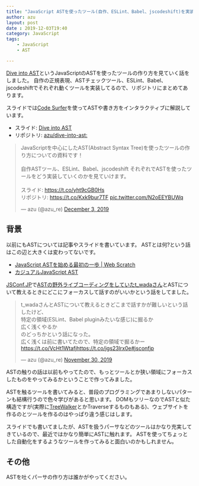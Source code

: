 ```yaml
---
title: "JavaScript ASTを使ったツール(自作、ESLint、Babel、jscodeshift)を実装する話をした"
author: azu
layout: post
date : 2019-12-03T19:40
category: JavaScript 
tags:
    - JavaScript
    - AST

---
```


[Dive into AST](https://dive-into-ast.netlify.com/)というJavaScriptのASTを使ったツールの作り方を見ていく話をしました。
自作の正規表現、ASTチェックツール、ESLint、Babel、jscodeshiftでそれぞれ動くツールを実装してるので、リポジトリにまとめてあります。

スライドでは[Code Surfer](https://github.com/pomber/code-surfer)を使ってASTや書き方をインタラクティブに解説しています。

- スライド: [Dive into AST](https://dive-into-ast.netlify.com/)
- リポジトリ: [azu/dive-into-ast:](https://github.com/azu/dive-into-ast)

<blockquote class="twitter-tweet"><p lang="ja" dir="ltr">JavaScriptを中心にしたAST(Abstract Syntax Tree)を使ったツールの作り方についての資料です！<br><br>自作ASTツール、ESLint、Babel、jscodeshift それぞれでASTを使ったツールをどう実装していくのかを見ていけます。<br><br>スライド: <a href="https://t.co/yht9cGB0Hs">https://t.co/yht9cGB0Hs</a><br>リポジトリ: <a href="https://t.co/Kxk9bur7TF">https://t.co/Kxk9bur7TF</a> <a href="https://t.co/N2oEEYBUWq">pic.twitter.com/N2oEEYBUWq</a></p>&mdash; azu (@azu_re) <a href="https://twitter.com/azu_re/status/1201802003095011328?ref_src=twsrc%5Etfw">December 3, 2019</a></blockquote>
<script async src="https://platform.twitter.com/widgets.js" charset="utf-8"></script>

## 背景

以前にもASTについては記事やスライドを書いています。
ASTとは何?という話はこの辺と大きくは変わってないです。

- [JavaScript ASTを始める最初の一歩 | Web Scratch](https://efcl.info/2016/03/06/ast-first-step/)
- [カジュアルJavaScript AST](https://azu.github.io/slide/JSojisan/#8)

[JSConf.JP](https://jsconf.jp/2019/)で[ASTの野外ライブコーディングをしていたt_wadaさん](https://jsconf.jp/2019/talk/takuto-wada)とASTについて教えるときにどこにフォーカスして話すのがいいかという話をしてました。

<blockquote class="twitter-tweet"><p lang="ja" dir="ltr">t_wadaさんとASTについて教えるときどこまで話すかが難しいという話したけど、<br>特定の領域(ESLint、Babel pluginみたいな感じ)に掘るか<br>広く浅くやるか<br>のどっちかという話になった。<br>広く浅くは前に書いてたので、特定の領域で掘るかー<a href="https://t.co/VcHt1Wtafj">https://t.co/VcHt1Wtafj</a><a href="https://t.co/jgs23lrx0e">https://t.co/jgs23lrx0e</a><a href="https://twitter.com/hashtag/jsconfjp?src=hash&amp;ref_src=twsrc%5Etfw">#jsconfjp</a></p>&mdash; azu (@azu_re) <a href="https://twitter.com/azu_re/status/1200698005478760448?ref_src=twsrc%5Etfw">November 30, 2019</a></blockquote>
<script async src="https://platform.twitter.com/widgets.js" charset="utf-8"></script> 

ASTの触りの話は以前もやってたので、もっとツールとか狭い領域にフォーカスしたものをやってみるかということで作ってみました。

ASTを触るツールを書いてみると、普段のプログラミングであまりしないパターンも結構行うので色々学びがあると思います。
DOMもツリーなのでASTと似た構造ですが(実際に[TreeWalker](https://developer.mozilla.org/en-US/docs/Web/API/TreeWalker)とかTraverseするものもある)、ウェブサイトを作るのとツールを作るのはやっぱり違う感じはします。

スライドでも書いてましたが、ASTを扱うパーサなどのツールはかなり充実してきているので、最近ではかなり簡単にASTに触れます。
ASTを使ってちょっとした自動化をするようなツールを作ってみると面白いのかもしれません。

## その他

ASTを吐くパーサの作り方は誰かがやってください。